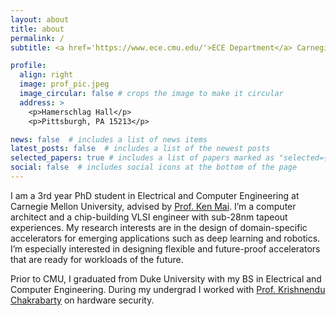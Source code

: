 ```yaml
---
layout: about
title: about
permalink: /
subtitle: <a href='https://www.ece.cmu.edu/'>ECE Department</a> Carnegie Mellon University

profile:
  align: right
  image: prof_pic.jpeg
  image_circular: false # crops the image to make it circular
  address: >
    <p>Hamerschlag Hall</p>
    <p>Pittsburgh, PA 15213</p>

news: false  # includes a list of news items
latest_posts: false  # includes a list of the newest posts
selected_papers: true # includes a list of papers marked as "selected={true}"
social: false  # includes social icons at the bottom of the page
---
```


I am a 3rd year PhD student in Electrical and Computer Engineering at Carnegie Mellon University, advised by [Prof. Ken Mai](https://www.ece.cmu.edu/directory/bios/mai-ken.html). I’m a computer architect and a chip-building VLSI engineer with sub-28nm tapeout experiences. My research interests are in the design of domain-specific accelerators for emerging applications such as deep learning and robotics. I’m especially interested in designing flexible and future-proof accelerators that are ready for workloads of the future.

Prior to CMU, I graduated from Duke University with my BS in Electrical and Computer Engineering. During my undergrad I worked with [Prof. Krishnendu Chakrabarty](https://www.linkedin.com/in/krishnendu-chakrabarty-2521186) on hardware security. 
